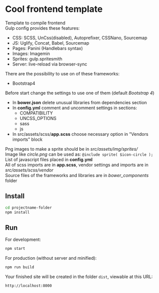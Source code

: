 # Cool frontend template

Template to compile frontend  
Gulp config provides these features:

- CSS: SCSS, UnCss(disabled), Autoprefixer, CSSNano, Sourcemap
- JS: Uglify, Concat, Babel, Sourcemap
- Pages: Panini (Handlebars syntax)
- Images: Imagemin
- Sprites: gulp.spritesmith
- Server: live-reload via browser-sync
 
There are the possibility to use on of these frameworks:
* Bootstrap4

Before start change the settings to use one of them (default *Bootstrap 4*)
* In **bower.json** delete unusual libraries from dependencies section
* In **config.yml** comment and uncomment settings in sections:
    * COMPATIBILITY
    * UNCSS_OPTIONS
    * sass
    * js
* In src/assets/scss/**app.scss** choose necessary option in "Vendors imports" block

Png images to make a sprite should be in *src/assets/img/sprites/*  
Image like *circle.png* can be used as: `@include sprite( $icon-circle );`  
List of javascript files placed in **config.yml**  
All of scss imports are in **app.scss**, vendor settings and imports are in *src/assets/scss/vendor*  
Source files of the frameworks and libraries are in *bower_components* folder


## Install 

```bash
cd projectname-folder
npm install
```
## Run

For development:
```bash
npm start
```
For production (without server and minified):
```bash
npm run build
```
Your finished site will be created in the folder `dist`, viewable at this URL:

```
http://localhost:8000
```

